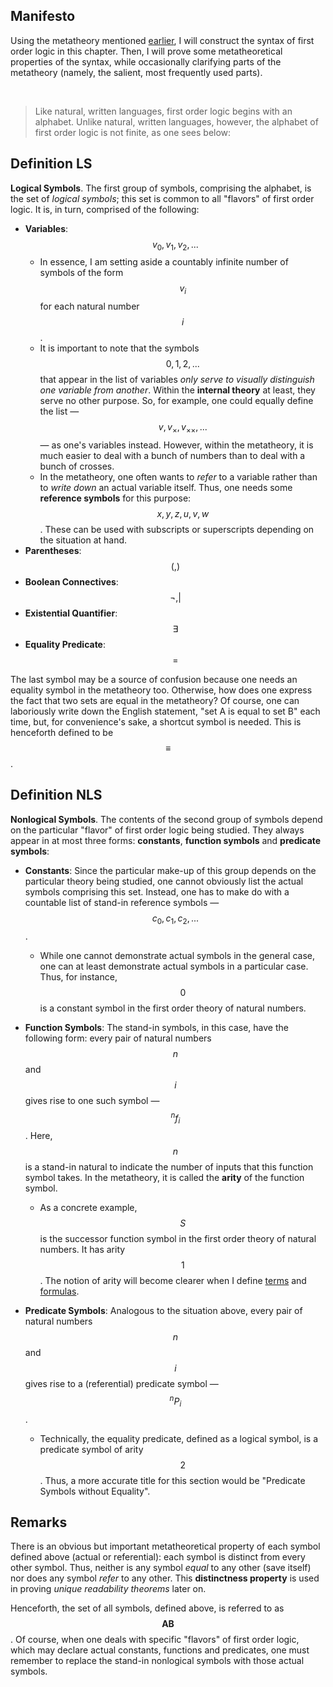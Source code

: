 ## Manifesto

Using the metatheory mentioned [earlier](../README.md#preface), I will construct the syntax of first order logic in this chapter. Then, I will prove some metatheoretical properties of the syntax, while occasionally clarifying parts of the metatheory (namely, the salient, most frequently used parts).


&nbsp;
> Like natural, written languages, first order logic begins with an alphabet. Unlike natural, written languages, however, the alphabet of first order logic is not finite, as one sees below:


## Definition LS

**Logical Symbols**. The first group of symbols, comprising the alphabet, is the set of _logical symbols_; this set is common to all "flavors" of first order logic. It is, in turn, comprised of the following:

* **Variables**: $$v_0, v_1, v_2, ...$$
	* In essence, I am setting aside a countably infinite number of symbols of the form $$v_i$$ for each natural number $$i$$.
	* It is important to note that the symbols $$0, 1, 2, ...$$ that appear in the list of variables _only serve to visually distinguish one variable from another_. Within the **internal theory** at least, they serve no other purpose. So, for example, one could equally define the list &mdash; $$v, v_\times, v_{\times\times}, ...$$ &mdash; as one's variables instead. However, within the metatheory, it is much easier to deal with a bunch of numbers than to deal with a bunch of crosses.
	* In the metatheory, one often wants to _refer_ to a variable rather than to _write down_ an actual variable itself. Thus, one needs some **reference symbols** for this purpose: $$x, y, z, u, v, w$$. These can be used with subscripts or superscripts depending on the situation at hand.
* **Parentheses**: $$(, )$$
* **Boolean Connectives**: $$\neg, |$$
* **Existential Quantifier**: $$\exists$$
* **Equality Predicate**: $$=$$

The last symbol may be a source of confusion because one needs an equality symbol in the metatheory too. Otherwise, how does one express the fact that two sets are equal in the metatheory? Of course, one can laboriously write down the English statement, "set A is equal to set B" each time, but, for convenience's sake, a shortcut symbol is needed. This is henceforth defined to be $$\equiv$$.


## Definition NLS

**Nonlogical Symbols**. The contents of the second group of symbols depend on the particular "flavor" of first order logic being studied. They always appear in at most three forms: **constants**, **function symbols** and **predicate symbols**:

* **Constants**: Since the particular make-up of this group depends on the particular theory being studied, one cannot obviously list the actual symbols comprising this set. Instead, one has to make do with a countable list of stand-in reference symbols &mdash; $$c_0, c_1, c_2, ...$$.
	* While one cannot demonstrate actual symbols in the general case, one can at least demonstrate actual symbols in a particular case. Thus, for instance, $$0$$ is a constant symbol in the first order theory of natural numbers.

* **Function Symbols**: The stand-in symbols, in this case, have the following form: every pair of natural numbers $$n$$ and $$i$$ gives rise to one such symbol &mdash; $$^nf_i$$. Here, $$n$$ is a stand-in natural to indicate the number of inputs that this function symbol takes. In the metatheory, it is called the **arity** of the function symbol.
	* As a concrete example, $$S$$ is the successor function symbol in the first order theory of natural numbers. It has arity $$1$$. The notion of arity will become clearer when I define [terms](refined_strings/README.md#definition-terms) and [formulas](refined_strings/README.md#definition-wff).
* **Predicate Symbols**: Analogous to the situation above, every pair of natural numbers $$n$$ and $$i$$ gives rise to a (referential) predicate symbol &mdash; $$^nP_i$$.
	* Technically, the equality predicate, defined as a logical symbol, is a predicate symbol of arity $$2$$. Thus, a more accurate title for this section would be "Predicate Symbols without Equality".


## Remarks

There is an obvious but important metatheoretical property of each symbol defined above (actual or referential): each symbol is distinct from every other symbol. Thus, neither is any symbol _equal_ to any other (save itself) nor does any symbol _refer_ to any other. This **distinctness property** is used in proving _unique readability theorems_ later on.

Henceforth, the set of all symbols, defined above, is referred to as $$\mathbf{AB}$$. Of course, when one deals with specific "flavors" of first order logic, which may declare actual constants, functions and predicates, one must remember to replace the stand-in nonlogical symbols with those actual symbols.